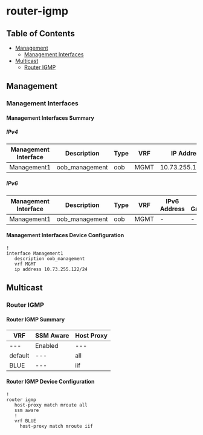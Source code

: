 # router-igmp

## Table of Contents

- [Management](#management)
  - [Management Interfaces](#management-interfaces)
- [Multicast](#multicast)
  - [Router IGMP](#router-igmp)

## Management

### Management Interfaces

#### Management Interfaces Summary

##### IPv4

| Management Interface | Description | Type | VRF | IP Address | Gateway |
| -------------------- | ----------- | ---- | --- | ---------- | ------- |
| Management1 | oob_management | oob | MGMT | 10.73.255.122/24 | 10.73.255.2 |

##### IPv6

| Management Interface | Description | Type | VRF | IPv6 Address | IPv6 Gateway |
| -------------------- | ----------- | ---- | --- | ------------ | ------------ |
| Management1 | oob_management | oob | MGMT | - | - |

#### Management Interfaces Device Configuration

```eos
!
interface Management1
   description oob_management
   vrf MGMT
   ip address 10.73.255.122/24
```

## Multicast

### Router IGMP

#### Router IGMP Summary

| VRF | SSM Aware | Host Proxy |
| --- | --------- | ---------- |
| --- | Enabled | --- |
| default | --- | all |
| BLUE | --- | iif |

#### Router IGMP Device Configuration

```eos
!
router igmp
   host-proxy match mroute all
   ssm aware
   !
   vrf BLUE
     host-proxy match mroute iif
```
